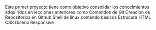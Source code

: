 Este primer proyecto tiene como objetivo consolidar los conocimientos adquiridos en lecciones anteriores como
Comandos de Git
Creacion de Repositorios en Github
Shell de linux comando basicos
Estrucura HTML
CSS
Diseño Responsive